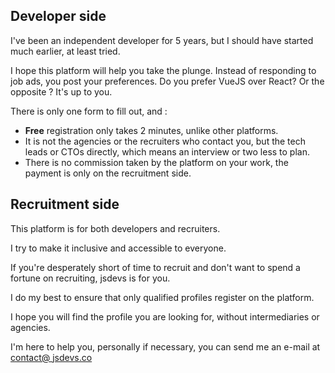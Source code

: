 ## Developer side

I've been an independent developer for 5 years, but I should have started much earlier, at least tried.

I hope this platform will help you take the plunge. Instead of responding to job ads, you post your preferences. Do you prefer VueJS over React? Or the opposite ? It's up to you.

There is only one form to fill out, and :

 - **Free** registration only takes 2 minutes, unlike other platforms.
 - It is not the agencies or the recruiters who contact you, but the tech leads or CTOs directly, which means an interview or two less to plan.
 - There is no commission taken by the platform on your work, the payment is only on the recruitment side.

## Recruitment side

This platform is for both developers and recruiters.

I try to make it inclusive and accessible to everyone.

If you're desperately short of time to recruit and don't want to spend a fortune on recruiting, jsdevs is for you.

I do my best to ensure that only qualified profiles register on the platform.

I hope you will find the profile you are looking for, without intermediaries or agencies.

I'm here to help you, personally if necessary, you can send me an e-mail at <a href="mailto:contact@jsdevs.co" class="underline">contact@ jsdevs.co</a>
